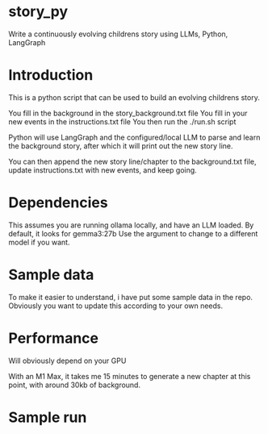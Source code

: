 # story_py
Write a continuously evolving childrens story using LLMs, Python, LangGraph

# Introduction

This is a python script that can be used to build an evolving childrens story.

You fill in the background in the story_background.txt file
You fill in your new events in the instructions.txt file
You then run the ./run.sh script 

Python will use LangGraph and the configured/local LLM to parse and learn the background story, after which it will print out the new story line.

You can then append the new story line/chapter to the background.txt file, update instructions.txt with new events, and keep going.

# Dependencies
This assumes you are running ollama locally, and have an LLM loaded. By default, it looks for gemma3:27b
Use the argument to change to a different model if you want.

# Sample data
To make it easier to understand, i have put some sample data in the repo. Obviously you want to update this according to your own needs.

# Performance
Will obviously depend on your GPU

With an M1 Max, it takes me 15 minutes to generate a new chapter at this point, with around 30kb of background.

# Sample run


